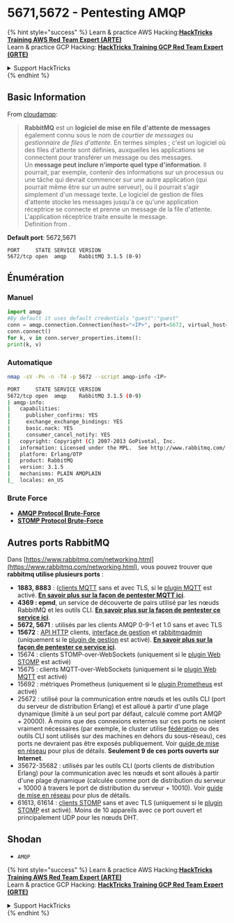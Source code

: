 # 5671,5672 - Pentesting AMQP

{% hint style="success" %}
Learn & practice AWS Hacking:<img src="/.gitbook/assets/arte.png" alt="" data-size="line">[**HackTricks Training AWS Red Team Expert (ARTE)**](https://training.hacktricks.xyz/courses/arte)<img src="/.gitbook/assets/arte.png" alt="" data-size="line">\
Learn & practice GCP Hacking: <img src="/.gitbook/assets/grte.png" alt="" data-size="line">[**HackTricks Training GCP Red Team Expert (GRTE)**<img src="/.gitbook/assets/grte.png" alt="" data-size="line">](https://training.hacktricks.xyz/courses/grte)

<details>

<summary>Support HackTricks</summary>

* Check the [**subscription plans**](https://github.com/sponsors/carlospolop)!
* **Join the** 💬 [**Discord group**](https://discord.gg/hRep4RUj7f) or the [**telegram group**](https://t.me/peass) or **follow** us on **Twitter** 🐦 [**@hacktricks\_live**](https://twitter.com/hacktricks\_live)**.**
* **Share hacking tricks by submitting PRs to the** [**HackTricks**](https://github.com/carlospolop/hacktricks) and [**HackTricks Cloud**](https://github.com/carlospolop/hacktricks-cloud) github repos.

</details>
{% endhint %}

## Basic Information

From [cloudamqp](https://www.cloudamqp.com/blog/2015-05-18-part1-rabbitmq-for-beginners-what-is-rabbitmq.html):

> **RabbitMQ** est un **logiciel de mise en file d'attente de messages** également connu sous le nom de _courtier de messages_ ou _gestionnaire de files d'attente._ En termes simples ; c'est un logiciel où des files d'attente sont définies, auxquelles les applications se connectent pour transférer un message ou des messages.\
> Un **message peut inclure n'importe quel type d'information**. Il pourrait, par exemple, contenir des informations sur un processus ou une tâche qui devrait commencer sur une autre application (qui pourrait même être sur un autre serveur), ou il pourrait s'agir simplement d'un message texte. Le logiciel de gestion de files d'attente stocke les messages jusqu'à ce qu'une application réceptrice se connecte et prenne un message de la file d'attente. L'application réceptrice traite ensuite le message.\
Definition from .

**Default port**: 5672,5671
```
PORT     STATE SERVICE VERSION
5672/tcp open  amqp    RabbitMQ 3.1.5 (0-9)
```
## Énumération

### Manuel
```python
import amqp
#By default it uses default credentials "guest":"guest"
conn = amqp.connection.Connection(host="<IP>", port=5672, virtual_host="/")
conn.connect()
for k, v in conn.server_properties.items():
print(k, v)
```
### Automatique
```bash
nmap -sV -Pn -n -T4 -p 5672 --script amqp-info <IP>

PORT     STATE SERVICE VERSION
5672/tcp open  amqp    RabbitMQ 3.1.5 (0-9)
| amqp-info:
|   capabilities:
|     publisher_confirms: YES
|     exchange_exchange_bindings: YES
|     basic.nack: YES
|     consumer_cancel_notify: YES
|   copyright: Copyright (C) 2007-2013 GoPivotal, Inc.
|   information: Licensed under the MPL.  See http://www.rabbitmq.com/
|   platform: Erlang/OTP
|   product: RabbitMQ
|   version: 3.1.5
|   mechanisms: PLAIN AMQPLAIN
|_  locales: en_US
```
### Brute Force

* [**AMQP Protocol Brute-Force**](../generic-methodologies-and-resources/brute-force.md#amqp-activemq-rabbitmq-qpid-joram-and-solace)
* [**STOMP Protocol Brute-Force**](../generic-methodologies-and-resources/brute-force.md#stomp-activemq-rabbitmq-hornetq-and-openmq)

## Autres ports RabbitMQ

Dans [https://www.rabbitmq.com/networking.html](https://www.rabbitmq.com/networking.html), vous pouvez trouver que **rabbitmq utilise plusieurs ports** :

* **1883, 8883** : ([clients MQTT](http://mqtt.org) sans et avec TLS, si le [plugin MQTT](https://www.rabbitmq.com/mqtt.html) est activé. [**En savoir plus sur la façon de pentester MQTT ici**](1883-pentesting-mqtt-mosquitto.md).
* **4369 : epmd**, un service de découverte de pairs utilisé par les nœuds RabbitMQ et les outils CLI. [**En savoir plus sur la façon de pentester ce service ici**](4369-pentesting-erlang-port-mapper-daemon-epmd.md).
* **5672, 5671** : utilisés par les clients AMQP 0-9-1 et 1.0 sans et avec TLS
* **15672** : [API HTTP](https://www.rabbitmq.com/management.html) clients, [interface de gestion](https://www.rabbitmq.com/management.html) et [rabbitmqadmin](https://www.rabbitmq.com/management-cli.html) (uniquement si le [plugin de gestion](https://www.rabbitmq.com/management.html) est activé). [**En savoir plus sur la façon de pentester ce service ici**](15672-pentesting-rabbitmq-management.md).
* 15674 : clients STOMP-over-WebSockets (uniquement si le [plugin Web STOMP](https://www.rabbitmq.com/web-stomp.html) est activé)
* 15675 : clients MQTT-over-WebSockets (uniquement si le [plugin Web MQTT](https://www.rabbitmq.com/web-mqtt.html) est activé)
* 15692 : métriques Prometheus (uniquement si le [plugin Prometheus](https://www.rabbitmq.com/prometheus.html) est activé)
* 25672 : utilisé pour la communication entre nœuds et les outils CLI (port du serveur de distribution Erlang) et est alloué à partir d'une plage dynamique (limité à un seul port par défaut, calculé comme port AMQP + 20000). À moins que des connexions externes sur ces ports ne soient vraiment nécessaires (par exemple, le cluster utilise [fédération](https://www.rabbitmq.com/federation.html) ou des outils CLI sont utilisés sur des machines en dehors du sous-réseau), ces ports ne devraient pas être exposés publiquement. Voir [guide de mise en réseau](https://www.rabbitmq.com/networking.html) pour plus de détails. **Seulement 9 de ces ports ouverts sur Internet**.
* 35672-35682 : utilisés par les outils CLI (ports clients de distribution Erlang) pour la communication avec les nœuds et sont alloués à partir d'une plage dynamique (calculée comme port de distribution du serveur + 10000 à travers le port de distribution du serveur + 10010). Voir [guide de mise en réseau](https://www.rabbitmq.com/networking.html) pour plus de détails.
* 61613, 61614 : [clients STOMP](https://stomp.github.io/stomp-specification-1.2.html) sans et avec TLS (uniquement si le [plugin STOMP](https://www.rabbitmq.com/stomp.html) est activé). Moins de 10 appareils avec ce port ouvert et principalement UDP pour les nœuds DHT.

## Shodan

* `AMQP`

{% hint style="success" %}
Learn & practice AWS Hacking:<img src="/.gitbook/assets/arte.png" alt="" data-size="line">[**HackTricks Training AWS Red Team Expert (ARTE)**](https://training.hacktricks.xyz/courses/arte)<img src="/.gitbook/assets/arte.png" alt="" data-size="line">\
Learn & practice GCP Hacking: <img src="/.gitbook/assets/grte.png" alt="" data-size="line">[**HackTricks Training GCP Red Team Expert (GRTE)**<img src="/.gitbook/assets/grte.png" alt="" data-size="line">](https://training.hacktricks.xyz/courses/grte)

<details>

<summary>Support HackTricks</summary>

* Check the [**subscription plans**](https://github.com/sponsors/carlospolop)!
* **Join the** 💬 [**Discord group**](https://discord.gg/hRep4RUj7f) or the [**telegram group**](https://t.me/peass) or **follow** us on **Twitter** 🐦 [**@hacktricks\_live**](https://twitter.com/hacktricks\_live)**.**
* **Share hacking tricks by submitting PRs to the** [**HackTricks**](https://github.com/carlospolop/hacktricks) and [**HackTricks Cloud**](https://github.com/carlospolop/hacktricks-cloud) github repos.

</details>
{% endhint %}
